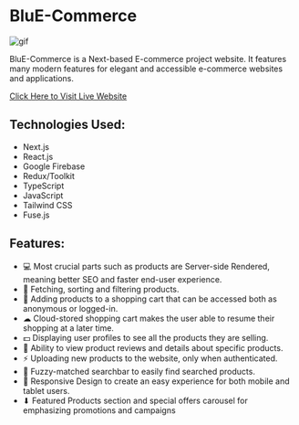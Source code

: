 # BluE-Commerce

![gif](preview.gif)

BluE-Commerce is a Next-based E-commerce project website. It features many modern features for elegant and accessible e-commerce websites and applications.

<a href='https://blue-commerce-pied.vercel.app/'>Click Here to Visit Live Website</a>

<h2>Technologies Used:</h2>
<ul>
  <li>Next.js</li>
  <li>React.js</li>
  <li>Google Firebase</li>
  <li>Redux/Toolkit</li>
  <li>TypeScript</li>
  <li>JavaScript</li>
  <li>Tailwind CSS</li>
  <li>Fuse.js</li>
</ul>

<h2>Features:</h2>
<ul>
  <li>💻 Most crucial parts such as products are Server-side Rendered, meaning better SEO and faster end-user experience.</li>
  <li>📝 Fetching, sorting and filtering products.</li>
  <li>🛒 Adding products to a shopping cart that can be accessed both as anonymous or logged-in.</li>
  <li>☁ Cloud-stored shopping cart makes the user able to resume their shopping at a later time.</li>
  <li>💵 Displaying user profiles to see all the products they are selling.</li>
  <li>🏪 Ability to view product reviews and details about specific products.</li>
  <li>⚡ Uploading new products to the website, only when authenticated.</li>
  <li>🔎 Fuzzy-matched searchbar to easily find searched products.</li>
  <li>📱 Responsive Design to create an easy experience for both mobile and tablet users.</li>
  <li>⬇ Featured Products section and special offers carousel for emphasizing promotions and campaigns</li>
</ul>

